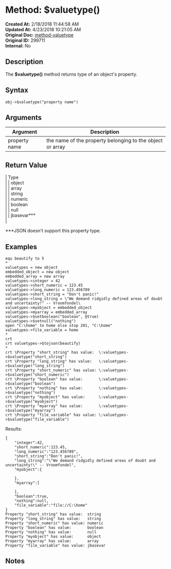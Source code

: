 # Method: $valuetype()

**Created At:** 2/18/2018 11:44:58 AM  
**Updated At:** 4/23/2018 10:21:05 AM  
**Original Doc:** [method-valuetype](https://docs.jbase.com/42948-dynamic-objects/method-valuetype)  
**Original ID:** 299711  
**Internal:** No  


## Description

The **$valuetype()** method returns type of an object's property.



## Syntax

```
obj->$valuetype("property name") 
```



## Arguments




| Argument<br> | Description<br> |
| --- | --- |
| property name<br> | the name of the property belonging to the object or array<br> |




## Return Value


| Type<br> |
| object<br> |
| array<br> |
| string<br> |
| numeric<br> |
| boolean<br> |
| null<br> |
| jbasevar\*\*\*<br> |


\*\*\*JSON doesn't support this property type.



## Examples

```
equ beautify to 5
*
valuetypes = new object
embedded_object = new object
embedded_array = new array
valuetypes->integer = 42
valuetypes->short_numeric = 123.45
valuetypes->long_numeric = 123.456789
valuetypes->short_string = "Don't panic!"
valuetypes->long_string = \"We demand ridgidly defined areas of doubt and uncertainty!" -- Vroomfondel\
valuetypes->myobject = embedded_object
valuetypes->myarray = embedded_array
valuetypes->$setboolean("boolean", @true)
valuetypes->$setnull("nothing")
open "C:\home" to home else stop 201, "C:\home"
valuetypes->file_variable = home
*
crt
crt valuetypes->$tojson(beautify)
*
crt \Property "short_string" has value:  \:valuetypes->$valuetype("short_string")
crt \Property "long_string" has value:   \:valuetypes->$valuetype("long_string")
crt \Property "short_numeric" has value: \:valuetypes->$valuetype("short_numeric")
crt \Property "boolean" has value:       \:valuetypes->$valuetype("boolean")
crt \Property "nothing" has value:       \:valuetypes->$valuetype("nothing")
crt \Property "myobject" has value:      \:valuetypes->$valuetype("myobject")
crt \Property "myarray" has value:       \:valuetypes->$valuetype("myarray")
crt \Property "file_variable" has value: \:valuetypes->$valuetype("file_variable")
```

Results:

```
{
    "integer":42,
    "short_numeric":123.45,
    "long_numeric":"123.456789",
    "short_string":"Don't panic!",
    "long_string":"\"We demand ridgidly defined areas of doubt and uncertainty!\" -- Vroomfondel",
    "myobject":{

    },
    "myarray":[

    ],
    "boolean":true,
    "nothing":null,
    "file_variable":"file://C:\home"
}
Property "short_string" has value:  string
Property "long_string" has value:   string
Property "short_numeric" has value: numeric
Property "boolean" has value:       boolean
Property "nothing" has value:       null
Property "myobject" has value:      object
Property "myarray" has value:       array
Property "file_variable" has value: jbasevar
```



## Notes
